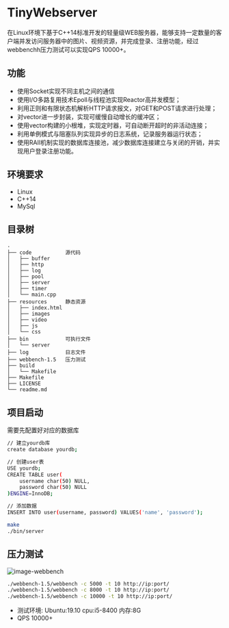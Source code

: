 # TinyWebserver
在Linux环境下基于C++14标准开发的轻量级WEB服务器，能够支持一定数量的客户端并发访问服务器中的图片、视频资源，并完成登录、注册功能，经过webbenchh压力测试可以实现QPS 10000+。

## 功能
* 使用Socket实现不同主机之间的通信
* 使用I/O多路复用技术Epoll与线程池实现Reactor高并发模型；
* 利用正则和有限状态机解析HTTP请求报文，对GET和POST请求进行处理；
* 对vector进一步封装，实现可缓慢自动增长的缓冲区；
* 使用vector构建的小根堆，实现定时器，可自动断开超时的非活动连接；
* 利用单例模式与阻塞队列实现异步的日志系统，记录服务器运行状态；
* 使用RAII机制实现的数据库连接池，减少数据库连接建立与关闭的开销，并实现用户登录注册功能。
  
## 环境要求
* Linux
* C++14
* MySql

## 目录树
```
.
├── code           源代码
│   ├── buffer
│   ├── http
│   ├── log
│   ├── pool
│   ├── server
│   ├── timer
│   └── main.cpp
├── resources      静态资源
│   ├── index.html
│   ├── images
│   ├── video
│   ├── js
│   └── css
├── bin            可执行文件
│   └── server
├── log            日志文件
├── webbench-1.5   压力测试
├── build          
│   └── Makefile
├── Makefile
├── LICENSE
└── readme.md
```


## 项目启动
需要先配置好对应的数据库
```bash
// 建立yourdb库
create database yourdb;

// 创建user表
USE yourdb;
CREATE TABLE user(
    username char(50) NULL,
    password char(50) NULL
)ENGINE=InnoDB;

// 添加数据
INSERT INTO user(username, password) VALUES('name', 'password');
```

```bash
make
./bin/server
```

## 压力测试
![image-webbench](https://github.com/markparticle/WebServer/blob/master/readme.assest/%E5%8E%8B%E5%8A%9B%E6%B5%8B%E8%AF%95.png)
```bash
./webbench-1.5/webbench -c 5000 -t 10 http://ip:port/
./webbench-1.5/webbench -c 8000 -t 10 http://ip:port/
./webbench-1.5/webbench -c 10000 -t 10 http://ip:port/
```
* 测试环境: Ubuntu:19.10 cpu:i5-8400 内存:8G 
* QPS 10000+
